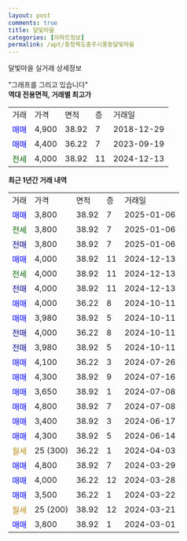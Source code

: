 ```yaml
---
layout: post
comments: true
title: 달빛마을
categories: [아파트정보]
permalink: /apt/충청북도충주시풍동달빛마을
---
```


달빛마을 실거래 상세정보

<script type="text/javascript">
  google.charts.load('current', {'packages':['line', 'corechart']});
  google.charts.setOnLoadCallback(drawChart);

  function drawChart() {
    var data = new google.visualization.DataTable();
    data.addColumn('date', '거래일');
    data.addColumn('number', "매매");
    data.addColumn('number', "전세");
    data.addColumn('number', "전매");

    data.addRows([[new Date(Date.parse("2025-01-06")), 3800, null, null], [new Date(Date.parse("2025-01-06")), null, 3800, null], [new Date(Date.parse("2025-01-06")), null, null, 3800], [new Date(Date.parse("2024-12-13")), 4000, null, null], [new Date(Date.parse("2024-12-13")), null, 4000, null], [new Date(Date.parse("2024-12-13")), null, null, 4000], [new Date(Date.parse("2024-10-11")), 4000, null, null], [new Date(Date.parse("2024-10-11")), 3980, null, null], [new Date(Date.parse("2024-10-11")), null, null, 4000], [new Date(Date.parse("2024-10-11")), null, null, 3980], [new Date(Date.parse("2024-07-26")), 4100, null, null], [new Date(Date.parse("2024-07-16")), 4300, null, null], [new Date(Date.parse("2024-07-08")), 3650, null, null], [new Date(Date.parse("2024-07-08")), 4800, null, null], [new Date(Date.parse("2024-06-17")), 3400, null, null], [new Date(Date.parse("2024-06-14")), 4300, null, null], [new Date(Date.parse("2024-04-03")), null, null, null], [new Date(Date.parse("2024-03-29")), 4800, null, null], [new Date(Date.parse("2024-03-28")), 4000, null, null], [new Date(Date.parse("2024-03-22")), 3500, null, null], [new Date(Date.parse("2024-03-21")), null, null, null], [new Date(Date.parse("2024-03-01")), 3800, null, null]]);

    var options = {
      hAxis: {
        format: 'yyyy/MM/dd'
      },    
      lineWidth: 0,
      pointsVisible: true,    
      title: '최근 1년간 유형별 실거래가 분포',
      legend: { position: 'bottom' }
    };

    var formatter = new google.visualization.NumberFormat({pattern:'###,###'} );
    formatter.format(data, 1);
    formatter.format(data, 2);
    
    setTimeout(function() {
        var chart = new google.visualization.LineChart(document.getElementById('columnchart_material'));
        chart.draw(data, (options));
        document.getElementById('loading').style.display = 'none';
    }, 200);
  }
</script>


<div id="loading" style="z-index:20; display: block; margin-left: 0px">"그래프를 그리고 있습니다"</div>
<div id="columnchart_material" style="width: 95%; margin-left: 0px; display: block"></div>
<!-- contents start -->
<b>역대 전용면적, 거래별 최고가</b>
<table class="sortable">
    <tr>
      <td>거래</td>
      <td>가격</td>
      <td>면적</td>
      <td>층</td>
      <td>거래일</td>
    </tr>
        <tr>
          <td><a style="color: blue">매매</a></td>
          <td>4,900</td>
          <td>38.92</td>
          <td>7</td>
          <td>2018-12-29</td>
        </tr>            <tr>
          <td><a style="color: blue">매매</a></td>
          <td>4,400</td>
          <td>36.22</td>
          <td>7</td>
          <td>2023-09-19</td>
        </tr>        
        <tr>
              <td><a style="color: darkgreen">전세</a></td>
              <td>4,000</td>
              <td>38.92</td>
              <td>11</td>
              <td>2024-12-13</td>
            </tr>        
    
</table>

<b>최근 1년간 거래 내역</b>

<table class="sortable">
    <tr>
      <td>거래</td>
      <td>가격</td>
      <td>면적</td>
      <td>층</td>
      <td>거래일</td>
    </tr>
    <tr>
      <td><a style="color: blue">매매</a></td>
      <td>3,800</td>
      <td>38.92</td>
      <td>7</td>
      <td>2025-01-06</td>
    </tr>          <tr>
      <td><a style="color: darkgreen">전세</a></td>
      <td>3,800</td>
      <td>38.92</td>
      <td>7</td>
      <td>2025-01-06</td>
    </tr>          <tr>
      <td><a style="color: darkblue">전매</a></td>
      <td>3,800</td>
      <td>38.92</td>
      <td>7</td>
      <td>2025-01-06</td>
    </tr>          <tr>
      <td><a style="color: blue">매매</a></td>
      <td>4,000</td>
      <td>38.92</td>
      <td>11</td>
      <td>2024-12-13</td>
    </tr>          <tr>
      <td><a style="color: darkgreen">전세</a></td>
      <td>4,000</td>
      <td>38.92</td>
      <td>11</td>
      <td>2024-12-13</td>
    </tr>          <tr>
      <td><a style="color: darkblue">전매</a></td>
      <td>4,000</td>
      <td>38.92</td>
      <td>11</td>
      <td>2024-12-13</td>
    </tr>          <tr>
      <td><a style="color: blue">매매</a></td>
      <td>4,000</td>
      <td>36.22</td>
      <td>8</td>
      <td>2024-10-11</td>
    </tr>          <tr>
      <td><a style="color: blue">매매</a></td>
      <td>3,980</td>
      <td>38.92</td>
      <td>5</td>
      <td>2024-10-11</td>
    </tr>          <tr>
      <td><a style="color: darkblue">전매</a></td>
      <td>4,000</td>
      <td>36.22</td>
      <td>8</td>
      <td>2024-10-11</td>
    </tr>          <tr>
      <td><a style="color: darkblue">전매</a></td>
      <td>3,980</td>
      <td>38.92</td>
      <td>5</td>
      <td>2024-10-11</td>
    </tr>          <tr>
      <td><a style="color: blue">매매</a></td>
      <td>4,100</td>
      <td>36.22</td>
      <td>3</td>
      <td>2024-07-26</td>
    </tr>          <tr>
      <td><a style="color: blue">매매</a></td>
      <td>4,300</td>
      <td>38.92</td>
      <td>9</td>
      <td>2024-07-16</td>
    </tr>          <tr>
      <td><a style="color: blue">매매</a></td>
      <td>3,650</td>
      <td>38.92</td>
      <td>1</td>
      <td>2024-07-08</td>
    </tr>          <tr>
      <td><a style="color: blue">매매</a></td>
      <td>4,800</td>
      <td>38.92</td>
      <td>7</td>
      <td>2024-07-08</td>
    </tr>          <tr>
      <td><a style="color: blue">매매</a></td>
      <td>3,400</td>
      <td>38.92</td>
      <td>3</td>
      <td>2024-06-17</td>
    </tr>          <tr>
      <td><a style="color: blue">매매</a></td>
      <td>4,300</td>
      <td>38.92</td>
      <td>5</td>
      <td>2024-06-14</td>
    </tr>          <tr>
      <td><a style="color: darkgoldenrod">월세</a></td>
      <td>25 (300)</td>
      <td>36.22</td>
      <td>1</td>
      <td>2024-04-03</td>
    </tr>          <tr>
      <td><a style="color: blue">매매</a></td>
      <td>4,800</td>
      <td>38.92</td>
      <td>7</td>
      <td>2024-03-29</td>
    </tr>          <tr>
      <td><a style="color: blue">매매</a></td>
      <td>4,000</td>
      <td>36.22</td>
      <td>12</td>
      <td>2024-03-28</td>
    </tr>          <tr>
      <td><a style="color: blue">매매</a></td>
      <td>3,500</td>
      <td>36.22</td>
      <td>1</td>
      <td>2024-03-22</td>
    </tr>          <tr>
      <td><a style="color: darkgoldenrod">월세</a></td>
      <td>25 (200)</td>
      <td>38.92</td>
      <td>12</td>
      <td>2024-03-21</td>
    </tr>          <tr>
      <td><a style="color: blue">매매</a></td>
      <td>3,800</td>
      <td>38.92</td>
      <td>1</td>
      <td>2024-03-01</td>
    </tr>      </table>
<!-- contents end -->    

